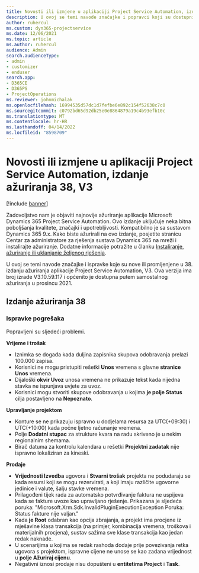 ```yaml
---
title: Novosti ili izmjene u aplikaciji Project Service Automation, izdanje ažuriranja 38, V3
description: U ovoj se temi navode značajke i popravci koji su dostupni u ažuriranom izdanju 38, V3, sustava Microsoft Dynamics 365 Project Service Automation.
author: ruhercul
ms.custom: dyn365-projectservice
ms.date: 12/06/2021
ms.topic: article
ms.author: ruhercul
audience: Admin
search.audienceType:
- admin
- customizer
- enduser
search.app:
- D365CE
- D365PS
- ProjectOperations
ms.reviewer: johnmichalak
ms.openlocfilehash: 16994535d57dc1d7fefbe6e892c154f52638c7c0
ms.sourcegitcommit: c0792bd65d92db25e0e8864879a19c4b93efb10c
ms.translationtype: MT
ms.contentlocale: hr-HR
ms.lasthandoff: 04/14/2022
ms.locfileid: "8598709"
---
```

# <a name="whats-new-or-changed-in-project-service-automation-update-release-38-v3"></a>Novosti ili izmjene u aplikaciji Project Service Automation, izdanje ažuriranja 38, V3

[!include [banner](../includes/psa-now-project-operations.md)]

Zadovoljstvo nam je objaviti najnovije ažuriranje aplikacije Microsoft Dynamics 365 Project Service Automation. Ovo izdanje uključuje neka bitna poboljšanja kvalitete, značajki i upotrebljivosti. Kompatibilno je sa sustavom Dynamics 365 9.x. Kako biste ažurirali na ovo izdanje, posjetite stranicu Centar za administratore za rješenja sustava Dynamics 365 na mreži i instalirajte ažuriranje. Dodatne informacije potražite u članku [Instaliranje, ažuriranje ili uklanjanje željenog rješenja](/power-platform/admin/install-remove-preferred-solution).

U ovoj se temi navode značajke i ispravke koje su nove ili promijenjene u 38. izdanju ažuriranja aplikacije Project Service Automation, V3. Ova verzija ima broj izrade V3.10.59.117 i općenito je dostupna putem samostalnog ažuriranja u prosincu 2021.

## <a name="update-release-38"></a>Izdanje ažuriranja 38

### <a name="bug-fixes"></a>Ispravke pogrešaka

Popravljeni su sljedeći problemi.

**Vrijeme i trošak**

- Iznimka se događa kada duljina zapisnika skupova odobravanja prelazi 100.000 zapisa.
- Korisnici ne mogu pristupiti rešetki **Unos** vremena s glavne **stranice Unos** vremena.
- Dijaloški **okvir Uvoz** unosa vremena ne prikazuje tekst kada nijedna stavka ne ispunjava uvjete za uvoz.
- Korisnici mogu stvoriti skupove odobravanja u kojima **je polje Status** cilja postavljeno na **Nepoznato**.

**Upravljanje projektom**

- Konture se ne prikazuju ispravno u dodjelama resursa za UTC(+09:30) i UTC(+10:00) kada počne ljetno računanje vremena.
- Polje **Dodatni stupac** za strukture kvara na radu skriveno je u nekim regionalnim shemama.
- Birač datuma za kontrolu kalendara u rešetki **Projektni zadatak** nije ispravno lokaliziran za kineski.

**Prodaje**

- **Vrijednosti Izvedba** ugovora i **Stvarni trošak** projekta ne podudaraju se kada resursi koji se mogu rezervirati, a koji imaju različite ugovorne jedinice i valute, šalju stavke vremena.
- Prilagođeni tijek rada za automatsko potvrđivanje faktura ne uspijeva kada se fakture uvoze kao upravljano rješenje. Prikazana je sljedeća poruka: "Microsoft.Xrm.Sdk.InvalidPluginExecutionException Poruka: Status fakture nije valjan."
- Kada **je Root** odabran kao opcija zbrajanja, a projekt ima procjene iz mješavine klasa transakcija (na primjer, kombinacija vremena, troškova i materijalnih procjena), sustav sažima sve klase transakcija kao jedan redak naknade.
- U scenarijima u kojima se redak rashoda dodaje prije povezivanja retka ugovora s projektom, ispravne cijene ne unose se kao zadana vrijednost u **polje Ažuriraj cijenu**.
- Negativni iznosi prodaje nisu dopušteni u **entitetima Project** i **Task**.
